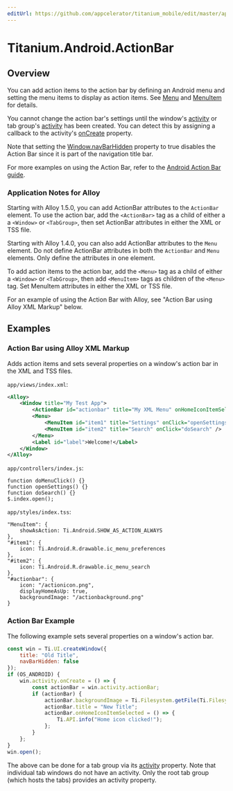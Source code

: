 ```yaml
---
editUrl: https://github.com/appcelerator/titanium_mobile/edit/master/apidoc/Titanium/Android/ActionBar.yml
---
```

# Titanium.Android.ActionBar

<TypeHeader/>

## Overview

You can add action items to the action bar by defining an Android menu and setting the
menu items to display as action items. See [Menu](Titanium.Android.Menu) and
[MenuItem](Titanium.Android.MenuItem) for details.

You cannot change the action bar's settings until the window's [activity](Titanium.UI.Window.activity)
or tab group's [activity](Titanium.UI.TabGroup.activity) has been created.
You can detect this by assigning a callback to the activity's [onCreate](Titanium.Android.Activity.onCreate)
property.

Note that setting the [Window.navBarHidden](Titanium.UI.Window.navBarHidden) property
to true disables the Action Bar since it is part of the navigation title bar.

For more examples on using the Action Bar, refer to the
[Android Action Bar guide](https://titaniumsdk.com/guide/Titanium_SDK/Titanium_SDK_How-tos/User_Interface_Deep_Dives/Android_UI_Components_and_Conventions/Android_Action_Bar.html).

### Application Notes for Alloy

Starting with Alloy 1.5.0, you can add ActionBar attributes to the `ActionBar` element.
To use the action bar, add the `<ActionBar>` tag as a child of either a
a `<Window>` or `<TabGroup>`, then set ActionBar attributes in either the XML or TSS file.

Starting with Alloy 1.4.0, you can also add ActionBar attributes to the `Menu` element.
Do not define ActionBar attributes in both the `ActionBar` and `Menu` elements. Only define the
attributes in one element.

To add action items to the action bar, add the `<Menu>` tag as a child of either
a `<Window>` or `<TabGroup>`, then add `<MenuItem>` tags as children of the `<Menu>` tag.
Set MenuItem attributes in either the XML or TSS file.

For an example of using the Action Bar with Alloy, see "Action Bar using Alloy XML Markup" below.

## Examples

### Action Bar using Alloy XML Markup

Adds action items and sets several properties on a window's action bar in the XML and TSS files.

`app/views/index.xml`:
``` xml
<Alloy>
    <Window title="My Test App">
        <ActionBar id="actionbar" title="My XML Menu" onHomeIconItemSelected="doMenuClick" />
        <Menu>
            <MenuItem id="item1" title="Settings" onClick="openSettings" />
            <MenuItem id="item2" title="Search" onClick="doSearch" />
        </Menu>
        <Label id="label">Welcome!</Label>
    </Window>
</Alloy>
```


`app/controllers/index.js`:
```
function doMenuClick() {}
function openSettings() {}
function doSearch() {}
$.index.open();
```

`app/styles/index.tss`:
```
"MenuItem": {
    showAsAction: Ti.Android.SHOW_AS_ACTION_ALWAYS
},
"#item1": {
    icon: Ti.Android.R.drawable.ic_menu_preferences
},
"#item2": {
    icon: Ti.Android.R.drawable.ic_menu_search
},
"#actionbar": {
    icon: "/actionicon.png",
    displayHomeAsUp: true,
    backgroundImage: "/actionbackground.png"
}
```

### Action Bar Example

The following example sets several properties on a window's action bar.

``` js
const win = Ti.UI.createWindow({
    title: "Old Title",
    navBarHidden: false
});
if (OS_ANDROID) {
    win.activity.onCreate = () => {
        const actionBar = win.activity.actionBar;
        if (actionBar) {
            actionBar.backgroundImage = Ti.Filesystem.getFile(Ti.Filesystem.resourcesDirectory, 'bg.png').nativePath;
            actionBar.title = "New Title";
            actionBar.onHomeIconItemSelected = () => {
                Ti.API.info("Home icon clicked!");
            };
        }
    };
}
win.open();
```

The above can be done for a tab group via its [activity](Titanium.UI.TabGroup.activity) property.
Note that individual tab windows do not have an activity. Only the root tab group (which hosts the tabs)
provides an activity property.

<ApiDocs/>
